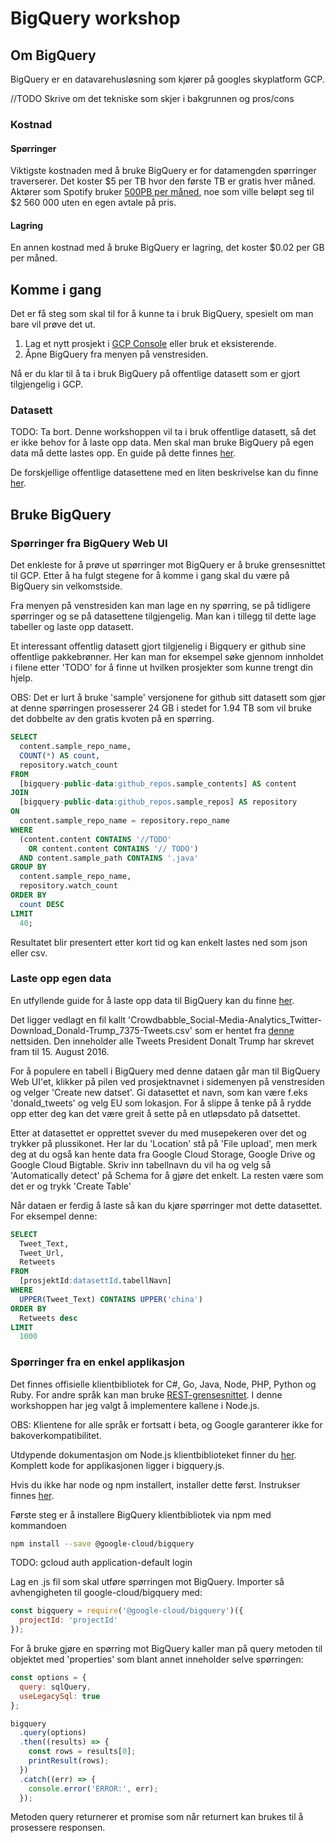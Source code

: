 # BigQuery workshop
## Om BigQuery
BigQuery er en datavarehusløsning som kjører på googles skyplatform GCP.

//TODO Skrive om det tekniske som skjer i bakgrunnen og pros/cons

### Kostnad
#### Spørringer
Viktigste kostnaden med å bruke BigQuery er for datamengden spørringer traverserer. Det koster $5 per TB hvor den første TB er gratis hver måned. Aktører som Spotify bruker [500PB per måned](https://twitter.com/sinisa_lyh/status/855212130026631168), noe som ville beløpt seg til $2 560 000 uten en egen avtale på pris.

#### Lagring
En annen kostnad med å bruke BigQuery er lagring, det koster $0.02 per GB per måned.


## Komme i gang
Det er få steg som skal til for å kunne ta i bruk BigQuery, spesielt om man bare vil prøve det ut.

1. Lag et nytt prosjekt i [GCP Console](https://console.cloud.google.com) eller bruk et eksisterende.
2. Åpne BigQuery fra menyen på venstresiden.

Nå er du klar til å ta i bruk BigQuery på offentlige datasett som er gjort tilgjengelig i GCP.

### Datasett
TODO: Ta bort.
Denne workshoppen vil ta i bruk offentlige datasett, så det er ikke behov for å laste opp data. Men skal man bruke BigQuery på egen data må dette lastes opp. En guide på dette finnes [her](https://cloud.google.com/bigquery/loading-data).

De forskjellige offentlige datasettene med en liten beskrivelse kan du finne [her](https://cloud.google.com/bigquery/public-data/).

## Bruke BigQuery
### Spørringer fra BigQuery Web UI
Det enkleste for å prøve ut spørringer mot BigQuery er å bruke grensesnittet til GCP. Etter å ha fulgt stegene for å komme i gang skal du være på BigQuery sin velkomstside.

Fra menyen på venstresiden kan man lage en ny spørring, se på tidligere spørringer og se på datasettene tilgjengelig. Man kan i tillegg til dette lage tabeller og laste opp datasett.

Et interessant offentlig datasett gjort tilgjenelig i Bigquery er github sine offentlige pakkebrønner. Her kan man for eksempel søke gjennom innholdet i filene etter 'TODO' for å finne ut hvilken prosjekter som kunne trengt din hjelp.

OBS: Det er lurt å bruke 'sample' versjonene for github sitt datasett som gjør at denne spørringen prosesserer 24 GB i stedet for 1.94 TB som vil bruke det dobbelte av den gratis kvoten på en spørring.
```sql
SELECT
  content.sample_repo_name,
  COUNT(*) AS count,
  repository.watch_count
FROM
  [bigquery-public-data:github_repos.sample_contents] AS content
JOIN
  [bigquery-public-data:github_repos.sample_repos] AS repository
ON
  content.sample_repo_name = repository.repo_name
WHERE
  (content.content CONTAINS '//TODO'
    OR content.content CONTAINS '// TODO')
  AND content.sample_path CONTAINS '.java'
GROUP BY
  content.sample_repo_name,
  repository.watch_count
ORDER BY
  count DESC
LIMIT
  40;
```

Resultatet blir presentert etter kort tid og kan enkelt lastes ned som json eller csv.

### Laste opp egen data
En utfyllende guide for å laste opp data til BigQuery kan du finne [her](https://cloud.google.com/bigquery/loading-data).

Det ligger vedlagt en fil kallt 'Crowdbabble_Social-Media-Analytics_Twitter-Download_Donald-Trump_7375-Tweets.csv' som er hentet fra [denne](https://www.crowdbabble.com/blog/the-11-best-tweets-of-all-time-by-donald-trump/) nettsiden.
Den inneholder alle Tweets President Donalt Trump har skrevet fram til 15. August 2016.

For å populere en tabell i BigQuery med denne dataen går man til BigQuery Web UI'et, klikker på pilen ved prosjektnavnet i sidemenyen på venstresiden og velger 'Create new datset'.
Gi datasettet et navn, som kan være f.eks 'donald_tweets' og velg EU som lokasjon. For å slippe å tenke på å rydde opp etter deg kan det være greit å sette på en utløpsdato på datsettet.

Etter at datasettet er opprettet svever du med musepekeren over det og trykker på plussikonet. Her lar du 'Location' stå på 'File upload', men merk deg at du også kan hente data fra Google Cloud Storage, Google Drive og Google Cloud Bigtable. Skriv inn tabellnavn du vil ha og velg så 'Automatically detect' på Schema for å gjøre det enkelt. La resten være som det er og trykk 'Create Table'

Når dataen er ferdig å laste så kan du kjøre spørringer mot dette datasettet. For eksempel denne:
```sql
SELECT
  Tweet_Text,
  Tweet_Url,
  Retweets
FROM
  [prosjektId:datasettId.tabellNavn]
WHERE
  UPPER(Tweet_Text) CONTAINS UPPER('china')
ORDER BY
  Retweets desc
LIMIT
  1000
```

### Spørringer fra en enkel applikasjon
Det finnes offisielle klientbibliotek for C#, Go, Java, Node, PHP, Python og Ruby. For andre språk kan man bruke [REST-grensesnittet](https://cloud.google.com/bigquery/docs/reference/rest/v2/). I denne workshoppen har jeg valgt å implementere kallene i Node.js.

OBS: Klientene for alle språk er fortsatt i beta, og Google garanterer ikke for bakoverkompatibilitet.

Utdypende dokumentasjon om Node.js klientbiblioteket finner du [her](https://googlecloudplatform.github.io/google-cloud-node/#/docs/bigquery/master/bigquery). Komplett kode for applikasjonen ligger i bigquery.js.

Hvis du ikke har node og npm installert, installer dette først. Instrukser finnes [her](https://nodejs.org/en/download/package-manager/).

Første steg er å installere BigQuery klientbibliotek via npm med kommandoen
```sh
npm install --save @google-cloud/bigquery
```

TODO:
gcloud auth application-default login

Lag en .js fil som skal utføre spørringen mot BigQuery.
Importer så avhengigheten til google-cloud/bigquery med:
```js
const bigquery = require('@google-cloud/bigquery')({
  projectId: 'projectId'
});
```
For å bruke gjøre en spørring mot BigQuery kaller man på query metoden til objektet med 'properties' som blant annet inneholder selve spørringen:
```js
const options = {
  query: sqlQuery,
  useLegacySql: true
};

bigquery
  .query(options)
  .then((results) => {
    const rows = results[0];
    printResult(rows);
  })
  .catch((err) => {
    console.error('ERROR:', err);
  });
```
Metoden query returnerer et promise som når returnert kan brukes til å prosessere responsen.
